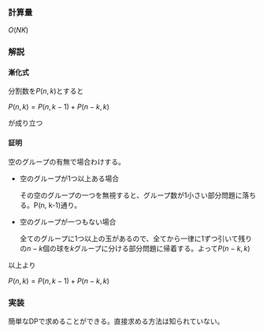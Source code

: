 
### 計算量
$O(NK)$

### 解説
#### 漸化式
分割数を$P(n, k)$とすると

$P(n, k) = P(n, k-1) + P(n-k, k)$

が成り立つ
#### 証明
空のグループの有無で場合わけする。
- 空のグループが1つ以上ある場合

    その空のグループの一つを無視すると、グループ数が1小さい部分問題に落ちる。P(n, k-1)通り。


- 空のグループが一つもない場合

    全てのグループに1つ以上の玉があるので、全てから一律に1ずつ引いて残りの$n-k$個の球を$k$グループに分ける部分問題に帰着する。よって$P(n-k, k)$

以上より

$P(n, k) = P(n, k-1) + P(n-k, k)$

### 実装
簡単なDPで求めることができる。直接求める方法は知られていない。